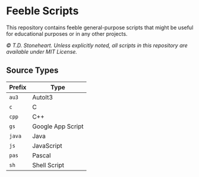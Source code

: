 # Feeble Scripts
This repository contains feeble general-purpose scripts that might be useful for educational purposes or in any other projects.

_© T.D. Stoneheart. Unless explicitly noted, all scripts in this repository are available under MIT License._

## Source Types
| Prefix | Type |
|------|----------|
|`au3`|AutoIt3|
|`c`|C|
|`cpp`|C++|
|`gs`|Google App Script|
|`java`|Java|
|`js`|JavaScript|
|`pas`|Pascal|
|`sh`|Shell Script|
